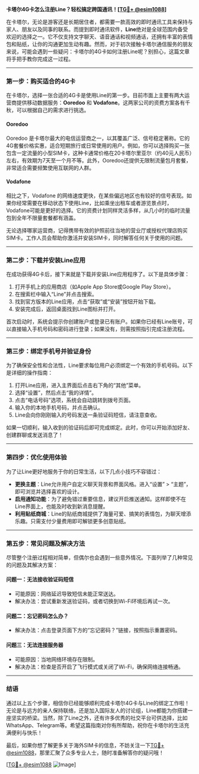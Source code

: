 **卡塔尔4G卡怎么注册Line？轻松搞定跨国通讯！[[TG💪+ @esim1088](https://t.me/s/esim1088)]**

在卡塔尔，无论是游客还是长期居住者，都需要一款高效的即时通讯工具来保持与家人、朋友以及同事的联系。而提到即时通讯软件，**Line**绝对是全球范围内备受欢迎的选择之一。它不仅支持文字聊天、语音通话和视频通话，还拥有丰富的表情包和贴纸，让你的沟通更加生动有趣。然而，对于初次接触卡塔尔通信服务的朋友来说，可能会遇到一些疑问：卡塔尔的4G卡如何注册Line呢？别担心，这篇文章将手把手教你完成这一过程。

---

### **第一步：购买适合的4G卡**

在卡塔尔，选择一张合适的4G卡是使用Line的第一步。目前市面上主要有两大运营商提供移动数据服务：**Ooredoo** 和 **Vodafone**。这两家公司的资费方案各有千秋，可以根据自己的需求进行挑选。

#### **Ooredoo**
Ooredoo 是卡塔尔最大的电信运营商之一，以其覆盖广泛、信号稳定著称。它的4G套餐价格实惠，适合短期旅行或日常使用的用户。例如，你可以选择购买一张包含一定流量的小型SIM卡，这种卡通常价格在20卡塔尔里亚尔（约40元人民币）左右，有效期为7天至一个月不等。此外，Ooredoo还提供无限制流量包月套餐，非常适合需要频繁使用互联网的人群。

#### **Vodafone**
相比之下，Vodafone 的网络速度更快，在某些偏远地区也有较好的信号表现。如果你经常需要在移动状态下使用Line，比如乘坐出租车或者游览景点时，Vodafone可能是更好的选择。它的资费计划同样灵活多样，从几小时的临时流量包到全年不限量套餐都有涵盖。

无论选择哪家运营商，记得携带有效的护照前往当地的营业厅或授权代理店购买SIM卡。工作人员会帮助你激活并安装SIM卡，同时解答任何关于使用的问题。

---

### **第二步：下载并安装Line应用**

在成功获得4G卡后，接下来就是下载并安装Line应用程序了。以下是具体步骤：

1. 打开手机上的应用商店（如Apple App Store或Google Play Store）。
2. 在搜索栏中输入“Line”并点击搜索。
3. 找到官方版本的Line应用，点击“获取”或“安装”按钮开始下载。
4. 安装完成后，返回桌面找到Line图标并打开。

首次启动时，系统会提示你创建账户或登录已有账户。如果你已经有Line账号，可以直接输入手机号码和密码进行登录；如果没有，则需按照指引完成注册流程。

---

### **第三步：绑定手机号并验证身份**

为了确保安全性和合法性，Line要求每位用户必须绑定一个有效的手机号码。以下是详细的操作指南：

1. 打开Line应用，进入主界面后点击右下角的“其他”菜单。
2. 选择“设置”，然后点击“我的详情”。
3. 点击“电话号码”选项，系统会自动跳转到拨号页面。
4. 输入你的本地手机号码，并点击确认。
5. Line会向你刚刚输入的号码发送一条验证码短信，请注意查收。

如果一切顺利，输入收到的验证码后即可完成绑定。此时，你可以开始添加好友、创建群聊或发送消息了！

---

### **第四步：优化使用体验**

为了让Line更好地服务于你的日常生活，以下几点小技巧不容错过：

- **更换主题**：Line允许用户自定义聊天背景和界面风格。进入“设置” > “主题”，即可浏览并选择喜欢的设计。
- **启用通知功能**：为了避免错过重要信息，建议开启推送通知。这样即使不在Line界面上，也能及时收到新消息提醒。
- **利用贴纸商城**：Line的贴纸商城提供了海量可爱、搞笑的表情包，为聊天增添乐趣。只需支付少量费用即可解锁更多创意贴纸。

---

### **第五步：常见问题及解决方法**

尽管整个注册过程相对简单，但偶尔也会遇到一些意外情况。下面列举了几种常见的问题及其解决方案：

#### **问题一：无法接收验证码短信**
- 可能原因：网络延迟导致短信未能正常送达。
- 解决办法：尝试重新发送验证码，或者切换到Wi-Fi环境后再试一次。

#### **问题二：忘记密码怎么办？**
- 解决办法：点击登录页面下方的“忘记密码？”链接，按照指示重置密码。

#### **问题三：无法连接服务器**
- 可能原因：当地网络环境存在限制。
- 解决办法：检查是否开启了飞行模式或关闭了Wi-Fi，确保网络连接畅通。

---

### **结语**

通过以上五个步骤，相信你已经能够顺利完成卡塔尔4G卡与Line的绑定工作啦！无论是与远方的亲人保持联络，还是加入国际友人的讨论组，Line都能为你搭建一座坚实的桥梁。当然，除了Line之外，还有许多优秀的社交平台可供选择，比如WhatsApp、Telegram等。希望这篇指南对你有所帮助，祝你在卡塔尔的生活充满便利与快乐！

最后，如果你想了解更多关于海外SIM卡的信息，不妨关注一下[TG💪+ @esim1088](https://t.me/s/esim1088)，那里汇聚了众多专业人士，随时准备解答你的疑问哦！

[[TG💪+ @esim1088](https://t.me/s/esim1088) ![Image](https://i.postimg.cc/4NQfJmqS/Snipaste-2025-05-13-00-14-12.png)]